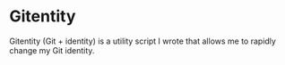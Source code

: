 # Gitentity
Gitentity (Git + identity) is a utility script I wrote that allows me to rapidly change my Git identity.
